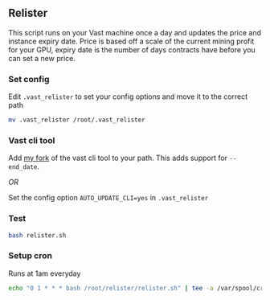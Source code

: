 ## Relister

This script runs on your Vast machine once a day and updates the price and instance expiry date. Price is based off a scale of the current mining profit for your GPU, expiry date is the number of days contracts have before you can set a new price.

### Set config
Edit `.vast_relister` to set your config options and move it to the correct path
```bash
mv .vast_relister /root/.vast_relister
```

### Vast cli tool
Add [my fork](https://github.com/leona/vast-python) of the vast cli tool to your path. This adds support for `--end_date`.

_OR_

Set the config option `AUTO_UPDATE_CLI=yes` in `.vast_relister`

### Test
```bash
bash relister.sh
```

### Setup cron
Runs at 1am everyday
```bash
echo "0 1 * * * bash /root/relister/relister.sh" | tee -a /var/spool/cron/crontabs/root
```
